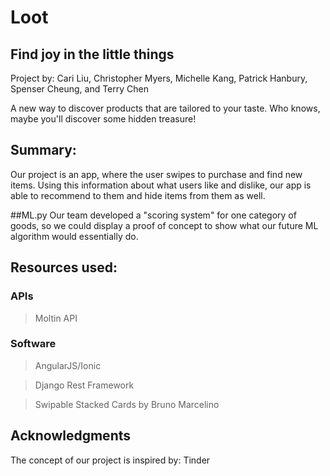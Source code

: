 # Loot
## Find joy in the little things

Project by: Cari Liu, Christopher Myers, Michelle Kang, Patrick Hanbury, Spenser Cheung, and Terry Chen

A new way to discover products that are tailored to your taste. Who knows, maybe you'll discover some hidden treasure! 

## Summary: 
Our project is an app, where the user swipes to purchase and find new items. Using this information about what users like and dislike, our app is able to recommend to them and hide items from them as well. 

##ML.py
Our team developed a "scoring system" for one category of goods, so we could display a proof of concept to show what our future ML algorithm would essentially do. 

## Resources used: 
### APIs
> Moltin API

### Software
> AngularJS/Ionic

> Django Rest Framework 

> Swipable Stacked Cards by Bruno Marcelino


## Acknowledgments
The concept of our project is inspired by: Tinder
